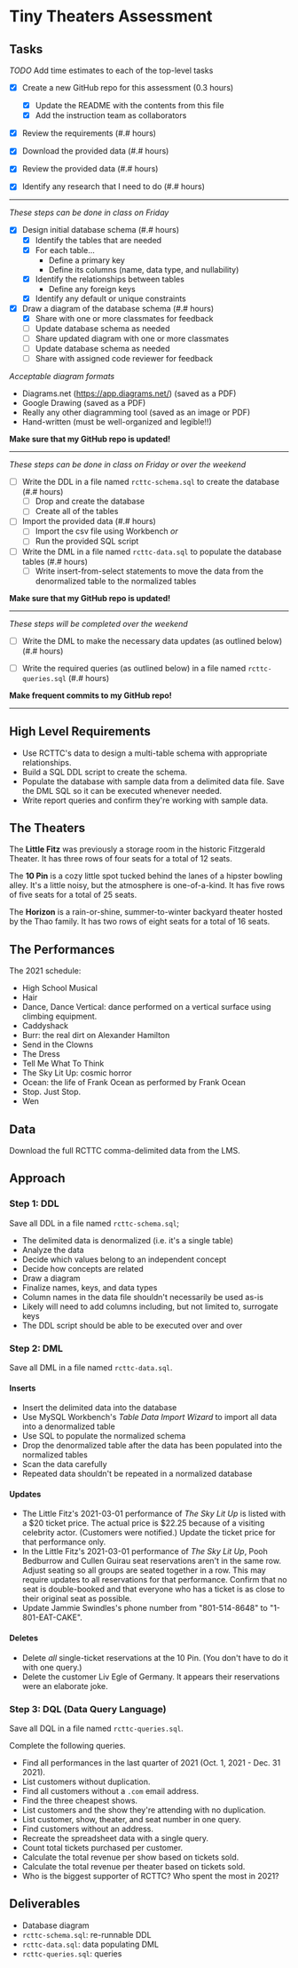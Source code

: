 
# Tiny Theaters Assessment

## Tasks

_TODO_ Add time estimates to each of the top-level tasks

* [X] Create a new GitHub repo for this assessment (0.3 hours)
  * [X] Update the README with the contents from this file
  * [X] Add the instruction team as collaborators

* [X] Review the requirements (#.# hours)

* [X] Download the provided data (#.# hours)

* [X] Review the provided data (#.# hours)

* [X] Identify any research that I need to do (#.# hours)

---

_These steps can be done in class on Friday_

* [X] Design initial database schema (#.# hours)
  * [X] Identify the tables that are needed
  * [X] For each table...
    * Define a primary key
    * Define its columns (name, data type, and nullability)
  * [X] Identify the relationships between tables
    * Define any foreign keys
  * [X] Identify any default or unique constraints

* [X] Draw a diagram of the database schema (#.# hours)
  * [X] Share with one or more classmates for feedback
  * [ ] Update database schema as needed
  * [ ] Share updated diagram with one or more classmates
  * [ ] Update database schema as needed
  * [ ] Share with assigned code reviewer for feedback

_Acceptable diagram formats_

* Diagrams.net (https://app.diagrams.net/) (saved as a PDF)
* Google Drawing (saved as a PDF)
* Really any other diagramming tool (saved as an image or PDF)
* Hand-written (must be well-organized and legible!!)

**Make sure that my GitHub repo is updated!**

---

_These steps can be done in class on Friday or over the weekend_

* [ ] Write the DDL in a file named `rcttc-schema.sql` to create the database (#.# hours)
  * [ ] Drop and create the database
  * [ ] Create all of the tables

* [ ] Import the provided data (#.# hours)
  * [ ] Import the csv file using Workbench _or_
  * [ ] Run the provided SQL script

* [ ] Write the DML in a file named `rcttc-data.sql` to populate the database tables (#.# hours)
  * [ ] Write insert-from-select statements to move the data from the denormalized table to the normalized tables

**Make sure that my GitHub repo is updated!**

---

_These steps will be completed over the weekend_

* [ ] Write the DML to make the necessary data updates (as outlined below) (#.# hours)

* [ ] Write the required queries (as outlined below) in a file named `rcttc-queries.sql` (#.# hours)

**Make frequent commits to my GitHub repo!**

---

## High Level Requirements

- Use RCTTC's data to design a multi-table schema with appropriate relationships.
- Build a SQL DDL script to create the schema.
- Populate the database with sample data from a delimited data file. Save the DML SQL so it can be executed whenever needed.
- Write report queries and confirm they're working with sample data.

## The Theaters

The **Little Fitz** was previously a storage room in the historic Fitzgerald Theater. It has three rows of four seats for a total of 12 seats.

The **10 Pin** is a cozy little spot tucked behind the lanes of a hipster bowling alley. It's a little noisy, but the atmosphere is one-of-a-kind. It has five rows of five seats for a total of 25 seats.

The **Horizon** is a rain-or-shine, summer-to-winter backyard theater hosted by the Thao family. It has two rows of eight seats for a total of 16 seats.

## The Performances

The 2021 schedule:

- High School Musical
- Hair
- Dance, Dance Vertical: dance performed on a vertical surface using climbing equipment.
- Caddyshack
- Burr: the real dirt on Alexander Hamilton
- Send in the Clowns
- The Dress
- Tell Me What To Think
- The Sky Lit Up: cosmic horror
- Ocean: the life of Frank Ocean as performed by Frank Ocean
- Stop. Just Stop.
- Wen

## Data

Download the full RCTTC comma-delimited data from the LMS.

## Approach

### Step 1: DDL

Save all DDL in a file named `rcttc-schema.sql`;

* The delimited data is denormalized (i.e. it's a single table)
* Analyze the data
* Decide which values belong to an independent concept
* Decide how concepts are related
* Draw a diagram
* Finalize names, keys, and data types
* Column names in the data file shouldn't necessarily be used as-is
* Likely will need to add columns including, but not limited to, surrogate keys
* The DDL script should be able to be executed over and over

### Step 2: DML

Save all DML in a file named `rcttc-data.sql`.

#### Inserts

* Insert the delimited data into the database
* Use MySQL Workbench's *Table Data Import Wizard* to import all data into a denormalized table
* Use SQL to populate the normalized schema
* Drop the denormalized table after the data has been populated into the normalized tables
* Scan the data carefully
* Repeated data shouldn't be repeated in a normalized database

#### Updates

- The Little Fitz's 2021-03-01 performance of *The Sky Lit Up* is listed with a $20 ticket price. The actual price is $22.25 because of a visiting celebrity actor. (Customers were notified.) Update the ticket price for that performance only.
- In the Little Fitz's 2021-03-01 performance of *The Sky Lit Up*, Pooh Bedburrow and Cullen Guirau seat reservations aren't in the same row. Adjust seating so all groups are seated together in a row. This may require updates to all reservations for that performance. Confirm that no seat is double-booked and that everyone who has a ticket is as close to their original seat as possible.
- Update Jammie Swindles's phone number from "801-514-8648" to "1-801-EAT-CAKE".

#### Deletes

- Delete *all* single-ticket reservations at the 10 Pin. (You don't have to do it with one query.)
- Delete the customer Liv Egle of Germany. It appears their reservations were an elaborate joke.

### Step 3: DQL (Data Query Language)

Save all DQL in a file named `rcttc-queries.sql`.

Complete the following queries.

- Find all performances in the last quarter of 2021 (Oct. 1, 2021 - Dec. 31 2021).
- List customers without duplication.
- Find all customers without a `.com` email address.
- Find the three cheapest shows.
- List customers and the show they're attending with no duplication.
- List customer, show, theater, and seat number in one query.
- Find customers without an address.
- Recreate the spreadsheet data with a single query.
- Count total tickets purchased per customer.
- Calculate the total revenue per show based on tickets sold.
- Calculate the total revenue per theater based on tickets sold.
- Who is the biggest supporter of RCTTC? Who spent the most in 2021?

## Deliverables

- Database diagram
- `rcttc-schema.sql`: re-runnable DDL
- `rcttc-data.sql`: data populating DML
- `rcttc-queries.sql`: queries
